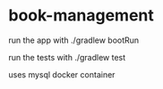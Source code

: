 # book-management

run the app with ./gradlew bootRun

run the tests with ./gradlew test

uses mysql docker container 
